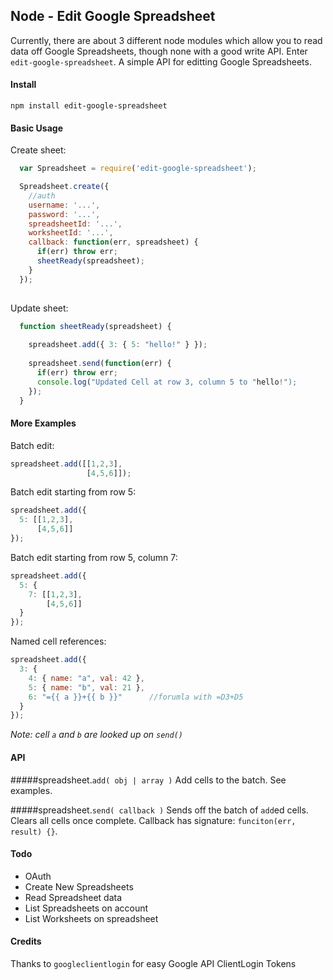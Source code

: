 ## Node - Edit Google Spreadsheet

Currently, there are about 3 different node modules which allow you to read data off Google Spreadsheets, though none with a good write API. Enter `edit-google-spreadsheet`. A simple API for editting Google Spreadsheets.

#### Install
```
npm install edit-google-spreadsheet
```

#### Basic Usage

Create sheet:

``` js
  var Spreadsheet = require('edit-google-spreadsheet');

  Spreadsheet.create({
    //auth
    username: '...',
    password: '...',
    spreadsheetId: '...',
    worksheetId: '...',
    callback: function(err, spreadsheet) {
      if(err) throw err;
      sheetReady(spreadsheet);
    }
  });
  
```

Update sheet:

``` js
  function sheetReady(spreadsheet) {
  
    spreadsheet.add({ 3: { 5: "hello!" } });
  
    spreadsheet.send(function(err) {
      if(err) throw err;
      console.log("Updated Cell at row 3, column 5 to "hello!");
    });
  }
```


#### More Examples

Batch edit:

``` js
spreadsheet.add([[1,2,3],
                 [4,5,6]]);
```

Batch edit starting from row 5:

``` js
spreadsheet.add({
  5: [[1,2,3],
      [4,5,6]]
});
```

Batch edit starting from row 5, column 7:

``` js
spreadsheet.add({
  5: {
    7: [[1,2,3],
        [4,5,6]]
  }
});
```

Named cell references:
``` js
spreadsheet.add({
  3: {
    4: { name: "a", val: 42 },
    5: { name: "b", val: 21 },
    6: "={{ a }}+{{ b }}"      //forumla with =D3+D5
  }
});
```
*Note: cell `a` and `b` are looked up on `send()`*


#### API

#####spreadsheet.`add( obj | array )`
Add cells to the batch. See examples.

#####spreadsheet.`send( callback )`
Sends off the batch of `add`ed cells. Clears all cells once complete. Callback has signature: `funciton(err, result) {}`.

#### Todo

* OAuth
* Create New Spreadsheets
* Read Spreadsheet data
* List Spreadsheets on account
* List Worksheets on spreadsheet

#### Credits

Thanks to `googleclientlogin` for easy Google API ClientLogin Tokens
